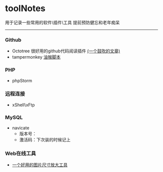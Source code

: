 # toolNotes
用于记录一些常用的软件\插件\工具
提前预防健忘和老年痴呆

---

### Github
- Octotree 很好用的github代码阅读插件 [(一个鼓吹的文章)](https://www.geeksense.cn/plugin/)
- tampermonkey [油猴脚本](http://tampermonkey.net/)

### PHP
- phpStorm

### 远程连接
- xShell\xFtp

### MySQL
- navicate
  - 版本号：
  - 激活码：下次装的时候记上

### Web在线工具
- [一个好用的图片尺寸放大工具](http://waifu2x.udp.jp/)
